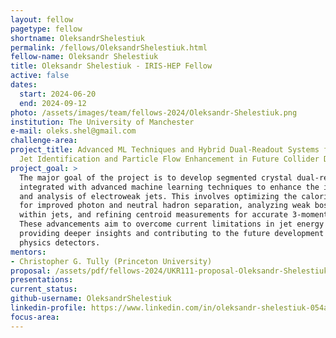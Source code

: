 ```yaml
---
layout: fellow
pagetype: fellow
shortname: OleksandrShelestiuk
permalink: /fellows/OleksandrShelestiuk.html
fellow-name: Oleksandr Shelestiuk
title: Oleksandr Shelestiuk - IRIS-HEP Fellow
active: false
dates:
  start: 2024-06-20
  end: 2024-09-12
photo: /assets/images/team/fellows-2024/Oleksandr-Shelestiuk.png
institution: The University of Manchester
e-mail: oleks.shel@gmail.com
challenge-area:
project_title: Advanced ML Techniques and Hybrid Dual-Readout Systems for Electroweak
  Jet Identification and Particle Flow Enhancement in Future Collider Detectors
project_goal: >
  The major goal of the project is to develop segmented crystal dual-readout calorimeters
  integrated with advanced machine learning techniques to enhance the identification
  and analysis of electroweak jets. This involves optimizing the calorimeter design
  for improved photon and neutral hadron separation, analyzing weak boson splitting
  within jets, and refining centroid measurements for accurate 3-momentum calculations.
  These advancements aim to overcome current limitations in jet energy measurements,
  providing deeper insights and contributing to the future development of high-energy
  physics detectors.
mentors:
- Christopher G. Tully (Princeton University)
proposal: /assets/pdf/fellows-2024/UKR111-proposal-Oleksandr-Shelestiuk.pdf
presentations:
current_status:
github-username: OleksandrShelestiuk
linkedin-profile: https://www.linkedin.com/in/oleksandr-shelestiuk-054a30270
focus-area:
---
```

